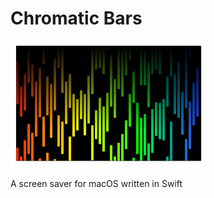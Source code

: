 # Chromatic Bars
![preview](https://github.com/JonWorms/Chromatic-Bars/raw/master/preview.png)

A screen saver for macOS written in Swift
